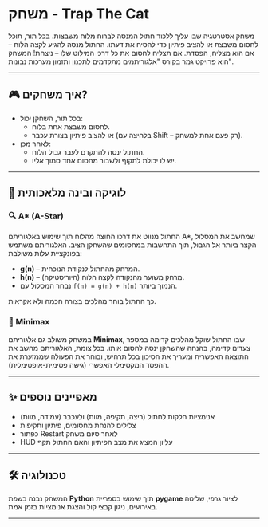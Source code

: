 # משחק - Trap The Cat 
משחק אסטרטגיה שבו עליך ללכוד חתול המנסה לברוח מלוח משבצות. בכל תור, תוכל לחסום משבצת או להציב פיתיון כדי להסיח את דעתו. החתול מנסה להגיע לקצה הלוח – אם הוא מצליח, הפסדת. אם תצליח לחסום את כל דרכי המילוט שלו – ניצחת!
המשחק הוא פרויקט גמר בקורס "אלגוריתמים מתקדמים לתכנון ותזמון מערכות נבונות".

---

## 🎮 איך משחקים?

- בכל תור, השחקן יכול:
  - לחסום משבצת אחת בלוח.
  - או להציב פיתיון בצורת עכבר (בלחיצה עם Shift – רק פעם אחת למשחק).
- לאחר מכן:
  - החתול ינסה להתקדם לעבר גבול הלוח.
  - יש לו יכולת לתקוף ולשבור מחסום אחד סמוך אליו.

---

## 🧠 לוגיקה ובינה מלאכותית

### 🔍 A* (A-Star)

החתול מנווט את דרכו החוצה מהלוח תוך שימוש באלגוריתם A*, שמחשב את המסלול הקצר ביותר אל הגבול, תוך התחשבות במחסומים שהשחקן הציב. האלגוריתם משתמש בפונקציית עלות משולבת:
- **g(n)** – המרחק מהחתול לנקודת הנוכחית.
- **h(n)** – מרחק משוער מהנקודה לקצה הלוח (היוריסטיקה).
- נבחר המסלול עם `f(n) = g(n) + h(n)` הנמוך ביותר.

כך החתול בוחר מהלכים בצורה חכמה ולא אקראית.

### 🧠 Minimax 

במשחק משולב גם אלגוריתם **Minimax**, שבו החתול שוקל מהלכים קדימה במספר צעדים קדימה, בהנחה שהשחקן ינסה לחסום אותו. בכל צומת, האלגוריתם מחשב את התוצאה האפשרית ומעריך את הסיכון בכל תרחיש, ובוחר את הפעולה שממזערת את ההפסד המקסימלי האפשרי (גישה פסימית-אופטימלית).


---

## ✨ מאפיינים נוספים

- אנימציות חלקות לחתול (ריצה, תקיפה, מוות) ולעכבר (עמידה, מוות)
- צלילים להנחת מחסומים, פיתיון ותקיפות
- כפתור Restart לאחר סיום משחק
- HUD עליון המציג את מצב הפיתיון והאם החתול תקף

---

## 🛠️ טכנולוגיה

המשחק נבנה בשפת **Python** תוך שימוש בספריית **pygame** לציור גרפי, שליטה באירועים, ניגון קבצי קול והצגת אנימציות בזמן אמת.

---
